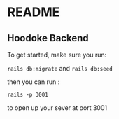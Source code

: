 # README

## Hoodoke Backend

To get started, make sure you run:

`rails db:migrate`  and `rails db:seed`

then you can run :

`rails -p 3001`

to open up your sever at port 3001
